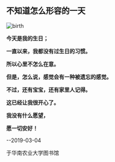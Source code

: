 

##  不知道怎么形容的一天

![birth](http://img3.imgtn.bdimg.com/it/u=2586370388,3395596523&fm=26&gp=0.jpg)

**今天是我的生日；**

**一直以来，我都没有过生日的习惯。**

**所以心里不怎么在意。**

**但是，怎么说，感觉会有一种被遗忘的感觉。**

**不过，还有宝宝，还有家里人记得。**

**这已经让我很开心了。**

**我没有什么愿望，**

**愿一切安好！**



--2019-03-04

于华南农业大学图书馆

















